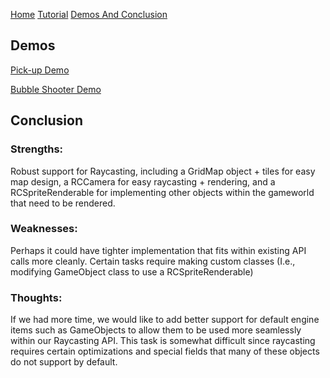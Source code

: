 [Home](https://daneoj.github.io/Doomers_RayCast_API/)  [Tutorial](https://daneoj.github.io/Doomers_RayCast_API/Tutorial)  [Demos And Conclusion](https://daneoj.github.io/Doomers_RayCast_API/DemosAndConclusion)

## Demos

[Pick-up Demo](https://daneoj.github.io/452_Pickup_Demo/)

[Bubble Shooter Demo]()

## Conclusion

### Strengths:
Robust support for Raycasting, including a GridMap object + tiles for easy map design, a RCCamera for easy raycasting + rendering, and a RCSpriteRenderable for implementing other objects within the gameworld that need to be rendered.
### Weaknesses:
Perhaps it could have tighter implementation that fits within existing API calls more cleanly.
Certain tasks require making custom classes (I.e., modifying GameObject class to use a RCSpriteRenderable)
### Thoughts:
If we had more time, we would like to add better support for default engine items such as GameObjects to allow them to be used more seamlessly within our Raycasting API. This task is somewhat difficult since raycasting requires certain optimizations and special fields that many of these objects do not support by default.
